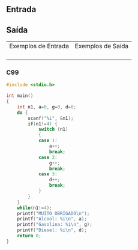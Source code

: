 <html>
<body style="padding: 10px 0px;">
    <div class="header">
<h1></h1>
        <div class="problem">
            <div class="description">
                <p>
</p>
            </div>
            <h2>Entrada</h2>
            <div class="input">
                <p>
</p>
            </div>
            <h2>Saída</h2>
            <div class="output">
                <p>
</p>
            </div>
            <div class="both"></div>
            <table>
                <tbody>
                    <tr>
                        <td>Exemplos de Entrada</td>
                        <td>Exemplos de Saída</td>
                    </tr>
                    <tr>
                        <td class="division">
                            <p>
</p>
                            </p>
                        </td>
                        <td>
                            <p>
</p>
                            </p>
                        </td>
                    </tr>
                </tbody>
            </table>
        </div>
    </div>
</body>
</html>

### C99

```c
#include <stdio.h>

int main()
{
    int n1, a=0, g=0, d=0;
    do {
        scanf("%i", &n1);
        if(n1!=4) {
            switch (n1)
            {
            case 1:
                a++;
                break;
            case 2:
                g++;
                break;
            case 3:
                d++;
                break;
            }
        }
    }
    while(n1!=4);
    printf("MUITO OBRIGADO\n");
    printf("Alcool: %i\n", a);
    printf("Gasolina: %i\n", g);
    printf("Diesel: %i\n", d);
    return 0;
}
```
